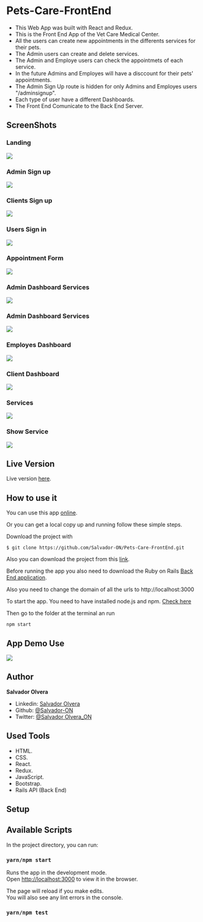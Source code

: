 # Pets-Care-FrontEnd

- This Web App was built with React and Redux. 
- This is the Front End App of the Vet Care Medical Center.
- All the users can create new appointments in the differents services for their pets.
- The Admin users can create and delete services.
- The Admin and Employe users can check the appointmets of each service.
- In the future Admins and Employes will have a disccount for their pets' appointments.
- The Admin Sign Up route is hidden for only Admins and Employes users "/adminsignup".
- Each type of user have a different Dashboards.
- The Front End Comunicate to the Back End Server.

## ScreenShots

### Landing
![](./screenshots/ScreenshotLanding.png)

### Admin Sign up
![](./screenshots/ScreenshotAdminSignup.png)

### Clients Sign up
![](./screenshots/ScreenshotSignup.png)

### Users Sign in
![](./screenshots/ScreenshotSignin.png)

### Appointment Form
![](./screenshots/ScreenshotAppointment.png)

### Admin Dashboard Services
![](./screenshots/ScreenshotAdminDashboard.png)

### Admin Dashboard Services
![](./screenshots/ScreenshotDashboardServices.png)

### Employes Dashboard
![](./screenshots/ScreenshotEmployeDashboard.png)

### Client Dashboard
![](./screenshots/ScreenshotClientDashboard.png)

### Services
![](./screenshots/ScreenshotServices.png)

### Show Service
![](./screenshots/ScreenshotShow.png)


## Live Version

Live version [here](https://pets-care.netlify.app).

## How to use it

You can use this app [online](https://pets-care.netlify.app).

Or you can get a local copy up and running follow these simple steps.

Download the project with
```
$ git clone https://github.com/Salvador-ON/Pets-Care-FrontEnd.git
```
Also you can download the project from this [link](https://github.com/Salvador-ON/Pets-Care-FrontEnd).


Before running the app you also need to download the Ruby on Rails [Back End application](https://github.com/Salvador-ON/Pets-Care-BackEnd-Api).

Also you need to change the domain of all the urls to http://localhost:3000

To start the app. You need to have installed node.js and npm. [Check here](https://www.npmjs.com/get-npm)

Then go to the folder at the terminal an run 

```
npm start
```

## App Demo Use

![](./assets/App-use.gif)

## Author

**Salvador Olvera**
- Linkedin: [Salvador Olvera](https://www.linkedin.com/in/salvador-olvera-n)
- Github: [@Salvador-ON](https://github.com/Salvador-ON)
- Twitter: [@Salvador Olvera_ON](https://twitter.com/Salvador_ON) 

## Used Tools

- HTML.
- CSS.
- React.
- Redux.
- JavaScript.
- Bootstrap.
- Rails API (Back End)

## Setup

## Available Scripts

In the project directory, you can run:

### `yarn/npm start`

Runs the app in the development mode.<br />
Open [http://localhost:3000](http://localhost:3000) to view it in the browser.

The page will reload if you make edits.<br />
You will also see any lint errors in the console.

### `yarn/npm test`
